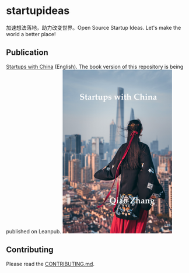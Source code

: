 # startupideas
加速想法落地，助力改变世界。Open Source Startup Ideas. Let's make the world a better place!

## Publication
[Startups with China](https://leanpub.com/startupswithchina) (English). The book version of this repository is being published on Leanpub.
<img src="manuscript/images/cover.jpg" width="300">

## Contributing
Please read the [CONTRIBUTING.md](/CONTRIBUTING.md).
